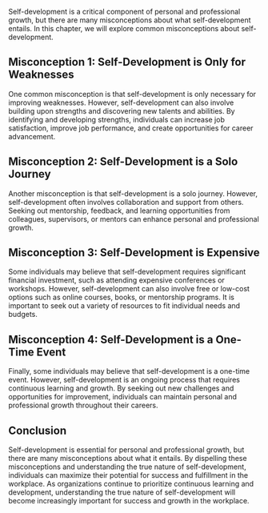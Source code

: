 
Self-development is a critical component of personal and professional growth, but there are many misconceptions about what self-development entails. In this chapter, we will explore common misconceptions about self-development.

Misconception 1: Self-Development is Only for Weaknesses
--------------------------------------------------------

One common misconception is that self-development is only necessary for improving weaknesses. However, self-development can also involve building upon strengths and discovering new talents and abilities. By identifying and developing strengths, individuals can increase job satisfaction, improve job performance, and create opportunities for career advancement.

Misconception 2: Self-Development is a Solo Journey
---------------------------------------------------

Another misconception is that self-development is a solo journey. However, self-development often involves collaboration and support from others. Seeking out mentorship, feedback, and learning opportunities from colleagues, supervisors, or mentors can enhance personal and professional growth.

Misconception 3: Self-Development is Expensive
----------------------------------------------

Some individuals may believe that self-development requires significant financial investment, such as attending expensive conferences or workshops. However, self-development can also involve free or low-cost options such as online courses, books, or mentorship programs. It is important to seek out a variety of resources to fit individual needs and budgets.

Misconception 4: Self-Development is a One-Time Event
-----------------------------------------------------

Finally, some individuals may believe that self-development is a one-time event. However, self-development is an ongoing process that requires continuous learning and growth. By seeking out new challenges and opportunities for improvement, individuals can maintain personal and professional growth throughout their careers.

Conclusion
----------

Self-development is essential for personal and professional growth, but there are many misconceptions about what it entails. By dispelling these misconceptions and understanding the true nature of self-development, individuals can maximize their potential for success and fulfillment in the workplace. As organizations continue to prioritize continuous learning and development, understanding the true nature of self-development will become increasingly important for success and growth in the workplace.

